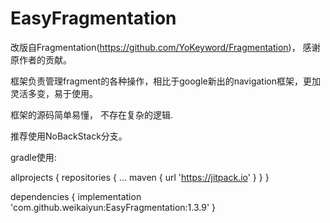 # EasyFragmentation
改版自Fragmentation(https://github.com/YoKeyword/Fragmentation)， 感谢原作者的贡献。

框架负责管理fragment的各种操作，相比于google新出的navigation框架，更加灵活多变，易于使用。

框架的源码简单易懂， 不存在复杂的逻辑.

推荐使用NoBackStack分支。

gradle使用:

allprojects {
	repositories {
		...
		maven { url 'https://jitpack.io' }
	}
}

dependencies {
	implementation 'com.github.weikaiyun:EasyFragmentation:1.3.9'
}

